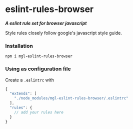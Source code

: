 # eslint-rules-browser

**_A eslint rule set for browser javascript_**

Style rules closely follow google's javascript style guide.

### Installation

`npm i mgl-eslint-rules-browser`

### Using as configuration file

Create a `.eslintrc` with

```js
{
  "extends": [
    "./node_modules/mgl-eslint-rules-browser/.eslintrc"
  ],
  "rules": {
    // add your rules here
  }
}

```
